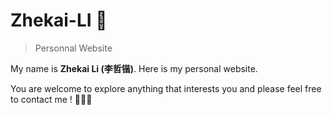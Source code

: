 # Zhekai-LI &#127796;
> Personnal Website

My name is **Zhekai Li (李哲锴)**. Here is my personal website.

You are welcome to explore anything that interests you and please feel free to contact me !  &#128075;&#128075;&#128075;
